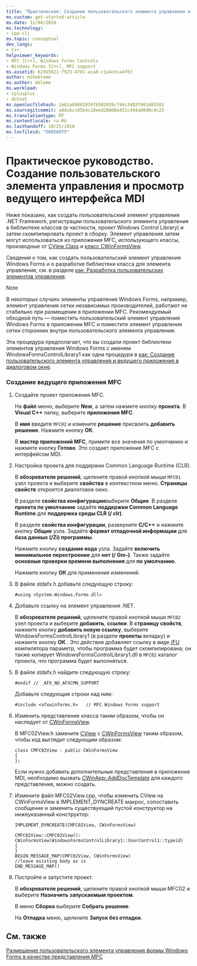 ```yaml
---
title: 'Практическое: Создание пользовательского элемента управления и узла Просмотр MDI | Документация Майкрософт'
ms.custom: get-started-article
ms.date: 11/04/2016
ms.technology:
- cpp-cli
ms.topic: conceptual
dev_langs:
- C++
helpviewer_keywords:
- MFC [C++], Windows Forms Controls
- Windows Forms [C++], MFC support
ms.assetid: 625b5821-f923-4701-aca0-c1a4ceca4f63
author: mikeblome
ms.author: mblome
ms.workload:
- cplusplus
- dotnet
ms.openlocfilehash: 2e61a69661034fb582039c744c3483f461405581
ms.sourcegitcommit: a9dcbcc85b4c28eed280d8e451c494a00d8c4c25
ms.translationtype: MT
ms.contentlocale: ru-RU
ms.lasthandoff: 10/25/2018
ms.locfileid: "50056975"
---
```

# <a name="how-to-create-the-user-control-and-host-mdi-view"></a>Практическое руководство. Создание пользовательского элемента управления и просмотр ведущего интерфейса MDI

Ниже показано, как создать пользовательский элемент управления .NET Framework, регистрации пользовательского элемента управления в библиотеке классов (в частности, проект Windows Control Library) и затем скомпилировать проект в сборку. Элемент управления затем могут использоваться из приложения MFC, использующего классы, производные от [CView Class](../mfc/reference/cview-class.md) и [класс CWinFormsView](../mfc/reference/cwinformsview-class.md).

Сведения о том, как создать пользовательский элемент управления Windows Forms и о разработке библиотеки класса для элемента управления, см. в разделе [как: Разработка пользовательских элементов управления](/dotnet/framework/winforms/controls/how-to-author-composite-controls).

> [!NOTE]
>  В некоторых случаях элементы управления Windows Forms, например, элемент управления сетки независимых производителей, работают не стабильно при размещении в приложении MFC. Рекомендуемый обходной путь — поместить пользовательский элемент управления Windows Forms в приложении MFC и поместите элемент управления сетки сторонних внутри пользовательского элемента управления.

Эта процедура предполагает, что вы создали проект библиотеки элементов управления Windows Forms с именем WindowsFormsControlLibrary1 как одна процедура в [как: Создание пользовательского элемента управления и ведущего приложения в диалоговом окне](../dotnet/how-to-create-the-user-control-and-host-in-a-dialog-box.md).

### <a name="to-create-the-mfc-host-application"></a>Создание ведущего приложения MFC

1. Создайте проект приложения MFC.

   На **файл** меню, выберите **New**, а затем нажмите кнопку **проекта**. В **Visual C++** папку, выберите **приложения MFC**.

   В **имя** введите `MFC02` и измените **решение** присвоить **добавить решение**. Нажмите кнопку **ОК**.

   В **мастер приложений MFC**, примите все значения по умолчанию и нажмите кнопку **Готово**. Это создает приложение MFC с интерфейсом MDI.

1. Настройка проекта для поддержки Common Language Runtime (CLR).

   В **обозревателе решений**, щелкните правой кнопкой мыши `MFC01` узел проекта и выберите **свойства** в контекстном меню. **Страницы свойств** откроется диалоговое окно.

   В разделе **свойства конфигурации**выберите **Общие**. В разделе **проекта по умолчанию** задайте **поддержки Common Language Runtime** для **поддержка среды CLR (/ clr)**.

   В разделе **свойства конфигурации**, разверните **C/C++** и нажмите кнопку **Общие** узла. Задайте **формат отладочной информации** для **база данных (/Zi) программы**.

   Нажмите кнопку **создание кода** узла. Задайте **включить минимальное перестроение** для **нет (/ Gm-)**. Также задайте **основные проверки времени выполнения** для **по умолчанию**.

   Нажмите кнопку **ОК** для применения изменений.

1. В файле stdafx.h добавьте следующую строку:

    ```
    #using <System.Windows.Forms.dll>
    ```

1. Добавьте ссылку на элемент управления .NET.

   В **обозревателе решений**, щелкните правой кнопкой мыши `MFC02` узел проекта и выберите **добавить**, **ссылки**. В **страницу свойств**, нажмите кнопку **добавить новую ссылку**, выберите WindowsFormsControlLibrary1 (в разделе **проекты** вкладку) и нажмите кнопку **ОК** . Это действие добавляет ссылку в виде [/FU](../build/reference/fu-name-forced-hash-using-file.md) компилятора параметр, чтобы программа будет скомпилирована; он также копирует WindowsFormsControlLibrary1.dll в `MFC02` каталог проекта, что программа будет выполняться.

1. В файле stdafx.h найдите следующую строку:

    ```
    #endif // _AFX_NO_AFXCMN_SUPPORT
    ```

   Добавьте следующие строки над ним:

    ```
    #include <afxwinforms.h>   // MFC Windows Forms support
    ```

1. Изменить представление класса таким образом, чтобы он наследует от [CWinFormsView](../mfc/reference/cwinformsview-class.md).

   В MFC02View.h замените [CView](../mfc/reference/cview-class.md) с [CWinFormsView](../mfc/reference/cwinformsview-class.md) таким образом, чтобы код выглядит следующим образом:

    ```
    class CMFC02View : public CWinFormsView
    {
    };
    ```

   Если нужно добавить дополнительные представления в приложение MDI, необходимо вызвать [CWinApp::AddDocTemplate](../mfc/reference/cwinapp-class.md#adddoctemplate) для каждого представления, можно создать.

1. Измените файл MFC02View.cpp, чтобы изменить CView на CWinFormsView в IMPLEMENT_DYNCREATE макрос, сопоставить сообщение и заменить существующий пустой конструктор на нижеуказанный конструктор:

    ```
    IMPLEMENT_DYNCREATE(CMFC02View, CWinFormsView)

    CMFC02View::CMFC02View(): CWinFormsView(WindowsFormsControlLibrary1::UserControl1::typeid)
    {
    }
    BEGIN_MESSAGE_MAP(CMFC02View, CWinFormsView)
    //leave existing body as is
    END_MESSAGE_MAP()
    ```

1. Постройте и запустите проект.

   В **обозревателе решений**, щелкните правой кнопкой мыши MFC02 и выберите **Назначить запускаемым проектом**.

   В меню **Сборка** выберите **Собрать решение**.

   На **Отладка** меню, щелкните **Запуск без отладки**.

## <a name="see-also"></a>См. также

[Размещение пользовательского элемента управления формы Windows Forms в качестве представления MFC](../dotnet/hosting-a-windows-forms-user-control-as-an-mfc-view.md)